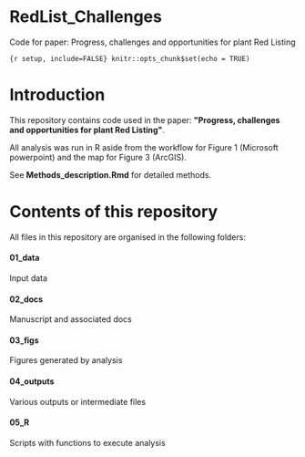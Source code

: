RedList\_Challenges
===================

Code for paper: Progress, challenges and opportunities for plant Red
Listing

`{r setup, include=FALSE} knitr::opts_chunk$set(echo = TRUE)`

Introduction
============

This repository contains code used in the paper: **"Progress, challenges
and opportunities for plant Red Listing"**.

All analysis was run in R aside from the workflow for Figure 1
(Microsoft powerpoint) and the map for Figure 3 (ArcGIS).

See **Methods\_description.Rmd** for detailed methods.

Contents of this repository
===========================

All files in this repository are organised in the following folders:

#### 01\_data

Input data

#### 02\_docs

Manuscript and associated docs

#### 03\_figs

Figures generated by analysis

#### 04\_outputs

Various outputs or intermediate files

#### 05\_R

Scripts with functions to execute analysis
